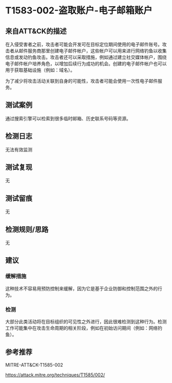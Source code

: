 # T1583-002-盗取账户-电子邮箱账户

## 来自ATT&CK的描述

在入侵受害者之前，攻击者可能会开发可在目标定位期间使用的电子邮件账号。攻击者从邮件服务商那里创建电子邮件帐户，这些帐户可以用来进行网络钓鱼以收集信息或发动钓鱼攻击。攻击者还可以采取措施，例如通过建立社交媒体帐户，围绕电子邮件帐户培养角色，以增加后续行为成功的机会。创建的电子邮件帐户也可以用于获取基础设施（例如：域名）。

为了减少将攻击活动关联到自身的可能性，攻击者可能会使用一次性电子邮件服务。

## 测试案例

通过搜索引擎可以检索到很多临时邮箱、历史联系号码等资源。

## 检测日志

无法有效监测

## 测试复现

无

## 测试留痕

无

## 检测规则/思路

无

## 建议

### 缓解措施

这种技术不容易用预防控制来缓解，因为它是基于企业防御和控制范围之外的行为。

### 检测

大部分此类活动将在目标组织的可见性之外进行，因此很难检测到这种行为。检测工作可能集中在攻击生命周期的相关阶段，例如在初始访问期间（例如：网络钓鱼）。

## 参考推荐

MITRE-ATT&CK-T1585-002

<https://attack.mitre.org/techniques/T1585/002/>
